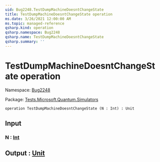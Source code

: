 ```yaml
---
uid: Bug2248.TestDumpMachineDoesntChangeState
title: TestDumpMachineDoesntChangeState operation
ms.date: 3/26/2021 12:00:00 AM
ms.topic: managed-reference
qsharp.kind: operation
qsharp.namespace: Bug2248
qsharp.name: TestDumpMachineDoesntChangeState
qsharp.summary: ''
---
```


# TestDumpMachineDoesntChangeState operation

Namespace: [Bug2248](xref:Bug2248)

Package: [Tests.Microsoft.Quantum.Simulators](https://nuget.org/packages/Tests.Microsoft.Quantum.Simulators)




```qsharp
operation TestDumpMachineDoesntChangeState (N : Int) : Unit
```


## Input

### N : [Int](xref:microsoft.quantum.lang-ref.int)





## Output : [Unit](xref:microsoft.quantum.lang-ref.unit)


